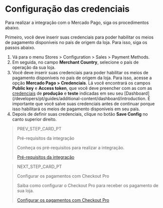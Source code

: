 # Configuração das credenciais
 
Para realizar a integração com o Mercado Pago, siga os procedimentos abaixo.

Primeiro, você deve inserir suas credenciais para poder habilitar os meios de pagamento disponíveis no país de origem da loja. Para isso, siga os passos abaixo.

1. Vá para o menu Stores > Configuration > Sales > Payment Methods.
2. Em seguida, no campo **Merchant Country**, selecione o país de operação da sua loja.
2. Você deve inserir suas credenciais para poder habilitar os meios de pagamento disponíveis no país de origem da loja. Para isso, acesse a opção **Mercado Pago > Credenciais**. Lá você encontrará os campos **Public key** e **Access token**, que você deve preencher com as com as [credenciais](/developers/pt/guides/credentials/credentials) de **produção** e **teste** indicadas em seu seu [Dashboard](/developers/pt/guides/additional-content/dashboard/introduction. É importante que você salve suas credenciais antes de continuar porque isso habilitará os meios de pagamento disponíveis em seu país.
3. Depois de definir suas credenciais, clique no botão **Save Config** no canto superior direito.

> PREV_STEP_CARD_PT
>
> Pré-requisitos da integração
>
> Conheça os pré-requisitos para realizar a integração.
>
> [Pré-requisitos da integração](/developers/pt/docs/prestashop/prerequisites)

> NEXT_STEP_CARD_PT
>
> Configurar os pagamentos com Checkout Pro
>
> Saiba como configurar o Checkout Pro para receber os pagamento de sua loja.
>
> [Configurar os pagamentos com Checkout Pro](/developers/pt/docs/prestashop/payment-setup/cho-pro)